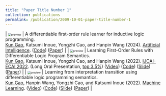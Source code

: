 ```yaml
---
title: "Paper Title Number 1"
collection: publications
permalink: /publication/2009-10-01-paper-title-number-1
---
```


<style>
td, th {
   border: none!important;
}
</style>
 
| <img src="head_gp.png" alt="preview" style="zoom:60%;" class="center"/> |  A differentiable first-order rule learner for inductive logic programming.<br /><u>Kun Gao</u>, Katsumi Inoue, Yongzhi Cao, and Hanpin Wang (2024). [Artificial Intelligence](https://www.sciencedirect.com/journal/artificial-intelligence). ([Code](https://github.com/gaokun12/DFORL)) ([Paper](https://www.sciencedirect.com/science/article/pii/S0004370224000444)) | 
| <img src="paper2.png" alt="preview" style="zoom:60%;" class="center"/> |  Learning First-Order Rules with Differentiable Logic Program Semantics.<br /><u>Kun Gao</u>, Katsumi Inoue, Yongzhi Cao, and Hanpin Wang (2022). [IJCAI-ECAI 2022](https://ijcai-22.org/). (Long Oral Presentation, <u>top 3.5%</u>) ([Video](https://www.ijcai.org/proceedings/2022/video/417)) ([Code](https://github.com/gaokun12/DFORL)) ([Slide](slides/IJCAI_2022_DFOL.pdf)) ([Paper](https://www.ijcai.org/proceedings/2022/417)) | 
| <img src="pape1.png" alt="preview" style="zoom:60%;" class="center"/> |  Learning from interpretation transition using differentiable logic programming semantics.<br /><u>Kun Gao</u>, Hanpin Wang, Yongzhi Cao, and Katsumi Inoue (2022). [Machine Learning](https://link.springer.com/journal/10994). ([Video](https://www.youtube.com/watch?v=M_65WZBkLAQ&t=89s)) ([Code](https://github.com/gaokun12/D-LFIT)) ([Slide](slides/D_LFIT_IJCLR.pdf)) ([Paper](https://link.springer.com/article/10.1007/s10994-021-06058-8)) | 